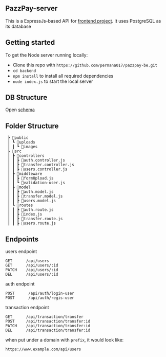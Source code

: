 ## PazzPay-server

This is a ExpressJs-based API for [frontend project](https://github.com/permana017/pazzpay-fe). It uses PostgreSQL as its database

## Getting started

To get the Node server running locally:

* Clone this repo with `https://github.com/permana017/pazzpay-be.git`
* `cd backend`
* `npm install` to install all required dependencies
* `node index.js` to start the local server

## DB Structure

Open [schema](https://drawsql.app/teams/array/diagrams/copy-of-auth-db)

## Folder Structure

     ┣ 📂public
     ┃ ┗ 📂uploads
     ┃ ┃ ┗ 📂images
     ┣ 📂src
     ┃ ┣ 📂controllers
     ┃ ┃ ┣ 📜auth.controller.js
     ┃ ┃ ┣ 📜transfer.controller.js
     ┃ ┃ ┣ 📜users.controller.js
     ┃ ┣ 📂middleware
     ┃ ┃ ┣ 📜formUpload.js
     ┃ ┃ ┗ 📜validation-user.js
     ┃ ┣ 📂model
     ┃ ┃ ┣ 📜auth.model.js
     ┃ ┃ ┣ 📜transfer.model.js
     ┃ ┃ ┣ 📜users.model.js
     ┃ ┗ 📂routes
     ┃ ┃ ┣ 📜auth.route.js
     ┃ ┃ ┣ 📜index.js
     ┃ ┃ ┣ 📜transfer.route.js
     ┃ ┃ ┣ 📜users.route.js
    
## Endpoints
users endpoint

    GET      /api/users
    GET      /api/users/:id
    PATCH    /api/users/:id
    DEL      /api/users/:id
    
auth endpoint

    POST      /api/auth/login-user
    POST      /api/auth/regis-user

transaction endpoint

    GET      /api/transaction/transfer
    POST     /api/transaction/transfer:id
    PATCH    /api/transaction/transfer:id
    DEL      /api/transaction/transfer:id
    

when put under a domain with `prefix`, it would look like:

    https://www.example.com/api/users
 
 

